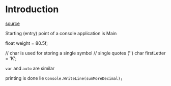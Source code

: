 # Introduction
 
 [source](https://github.com/Almantask/CSharp-From-Zero-To-Hero/blob/Chapter1/Lesson/Variables-And-Console/Src/BootCamp.Chapter1/Program.cs)

 Starting (entry) point of a console application is Main
 
 float weight = 80.5f;

 // char is used for storing a single symbol
 // single quotes ('')
 char firstLetter = 'K';

 `var` and `auto` are similar

printing is done lie `Console.WriteLine(sumMoreDecimal);`

















